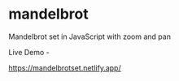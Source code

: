 # mandelbrot
Mandelbrot set in JavaScript with zoom and pan

Live Demo -

https://mandelbrotset.netlify.app/
